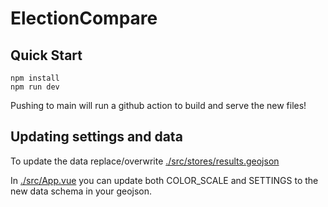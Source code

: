 # ElectionCompare

## Quick Start

```
npm install
npm run dev
```

Pushing to main will run a github action to build and serve the new files!

## Updating settings and data

To update the data replace/overwrite [./src/stores/results.geojson](./src/stores/results.geojson)

In [./src/App.vue](./src/App.vue) you can update both COLOR_SCALE and SETTINGS to the new data schema in your geojson.
